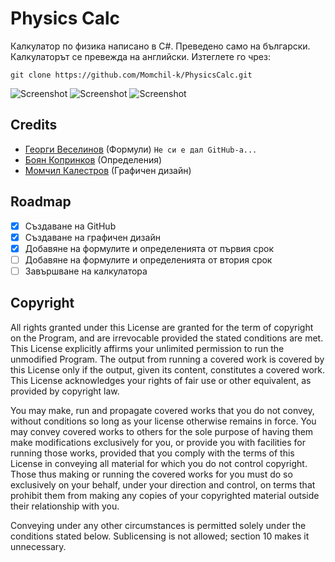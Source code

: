 # Physics Calc

Калкулатор по физика написано в C#. Преведено само на български. Калкулаторът се превежда на английски. Изтеглете го чрез:

`git clone https://github.com/Momchil-k/PhysicsCalc.git`

![Screenshot](https://lh4.googleusercontent.com/nL5Q_eOjJh7d-uZBrC_nwsXLk1pvEpVtxDQtSe8dPcEI6xHP-fId2t8DwbTvIAlQpd2LEFQQU7wwwUgbHVt-T5A)
![Screenshot](https://lh5.googleusercontent.com/Gg-gGVM5fqwui-aJ9z5SXywssnNsAu-WOzSPYYaN31DEQsrNS4gQ2WvOItliJVkjdYys-5H-d8Tjz2oZsWNS0I0)
![Screenshot](https://lh3.googleusercontent.com/4bccL6HEL07D6JE3db38DbY2aVCR3yYgpMVLN3E7YItZLOvkqgXlxZkeMcmnHESxtkgwYhR0zBAPxGCSGjtPWeM)

## Credits
- [Георги Веселинов]() (Формули) `Не си е дал GitHub-а...`
- [Боян Копринков](https://github.com/BoyanK1) (Определения)
- [Момчил Калестров](https://github.com/Momchil-k) (Графичен дизайн)

## Roadmap
- [x]  Създаване на GitHub
- [x]  Създаване на графичен дизайн
- [x]  Добавяне на формулите и определенията от първия срок
- [ ]  Добавяне на формулите и определенията от втория срок
- [ ]  Завършване на калкулатора

## Copyright
All rights granted under this License are granted for the term of copyright on the Program, and are irrevocable provided the stated conditions are met. This License explicitly affirms your unlimited permission to run the unmodified Program. The output from running a covered work is covered by this License only if the output, given its content, constitutes a covered work. This License acknowledges your rights of fair use or other equivalent, as provided by copyright law.

You may make, run and propagate covered works that you do not convey, without conditions so long as your license otherwise remains in force. You may convey covered works to others for the sole purpose of having them make modifications exclusively for you, or provide you with facilities for running those works, provided that you comply with the terms of this License in conveying all material for which you do not control copyright. Those thus making or running the covered works for you must do so exclusively on your behalf, under your direction and control, on terms that prohibit them from making any copies of your copyrighted material outside their relationship with you.

Conveying under any other circumstances is permitted solely under the conditions stated below. Sublicensing is not allowed; section 10 makes it unnecessary.
